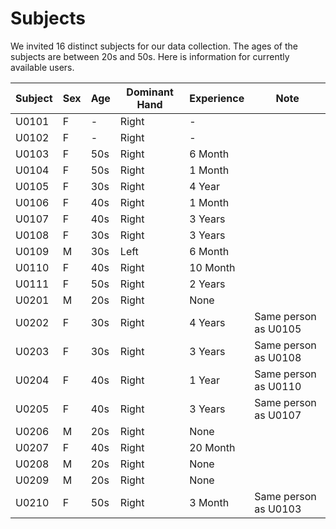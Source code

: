 # Subjects

We invited 16 distinct subjects for our data collection.
The ages of the subjects are between 20s and 50s.
Here is information for currently available users.

| Subject | Sex | Age | Dominant Hand | Experience | Note                 |
| ------- | --- | --- | ------------- | ---------- | -------------------- |
| U0101   | F   | -   | Right         | -          |                      |
| U0102   | F   | -   | Right         | -          |                      |
| U0103   | F   | 50s | Right         | 6 Month    |                      |
| U0104   | F   | 50s | Right         | 1 Month    |                      |
| U0105   | F   | 30s | Right         | 4 Year     |                      |
| U0106   | F   | 40s | Right         | 1 Month    |                      |
| U0107   | F   | 40s | Right         | 3 Years    |                      |
| U0108   | F   | 30s | Right         | 3 Years    |                      |
| U0109   | M   | 30s | Left          | 6 Month    |                      |
| U0110   | F   | 40s | Right         | 10 Month   |                      |
| U0111   | F   | 50s | Right         | 2 Years    |                      |
| U0201   | M   | 20s | Right         | None       |                      |
| U0202   | F   | 30s | Right         | 4 Years    | Same person as U0105 |
| U0203   | F   | 30s | Right         | 3 Years    | Same person as U0108 |
| U0204   | F   | 40s | Right         | 1 Year     | Same person as U0110 |
| U0205   | F   | 40s | Right         | 3 Years    | Same person as U0107 |
| U0206   | M   | 20s | Right         | None       |                      |
| U0207   | F   | 40s | Right         | 20 Month   |                      |
| U0208   | M   | 20s | Right         | None       |                      |
| U0209   | M   | 20s | Right         | None       |                      |
| U0210   | F   | 50s | Right         | 3 Month    | Same person as U0103 |
